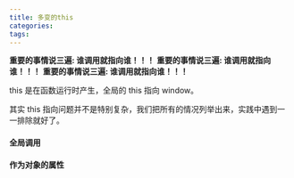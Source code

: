 ```yaml
---
title: 多变的this
categories:
tags:
---
```


**重要的事情说三遍: 谁调用就指向谁！！！**
**重要的事情说三遍: 谁调用就指向谁！！！**
**重要的事情说三遍: 谁调用就指向谁！！！**

this 是在函数运行时产生，全局的 this 指向 window。

其实 this 指向问题并不是特别复杂，我们把所有的情况列举出来，实践中遇到一一排除就好了。

#### 全局调用

#### 作为对象的属性
